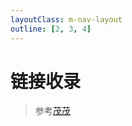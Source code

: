 ```yaml
---
layoutClass: m-nav-layout
outline: [2, 3, 4]
---
```


<script setup>
import MNavLinks from './nav/components/MNavLinks.vue'

import { NAV_DATA } from './nav/data'
</script>
<style src="./nav/index.scss"></style>

# 链接收录

> 参考[茂茂](https://notes.fe-mm.com/nav)

<MNavLinks v-for="{title, items} in NAV_DATA" :title="title" :items="items"/>
